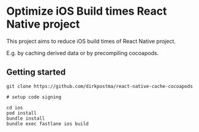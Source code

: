 # Optimize iOS Build times React Native project

This project aims to reduce iOS build times of React Native project.

E.g. by caching derived data or by precompiling cocoapods.

## Getting started

```
git clone https://github.com/dirkpostma/react-native-cache-cocoapods

# setup code signing

cd ios
pod install
bundle install
bundle exec fastlane ios build
```
